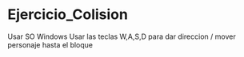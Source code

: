 # Ejercicio_Colision

Usar SO Windows
Usar las teclas W,A,S,D para dar direccion / mover personaje hasta el bloque
